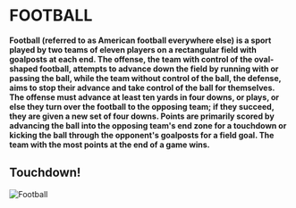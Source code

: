 # **FOOTBALL**


**Football (referred to as American football everywhere else) is a sport played by two teams of eleven players on a rectangular field with goalposts at each end. The offense, the team with control of the oval-shaped football, attempts to advance down the field by running with or passing the ball, while the team without control of the ball, the defense, aims to stop their advance and take control of the ball for themselves. The offense must advance at least ten yards in four downs, or plays, or else they turn over the football to the opposing team; if they succeed, they are given a new set of four downs. Points are primarily scored by advancing the ball into the opposing team's end zone for a touchdown or kicking the ball through the opponent's goalposts for a field goal. The team with the most points at the end of a game wins.**


## Touchdown!
<brk>

![Football](/images/football.jpg)
